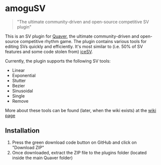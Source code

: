 # amoguSV
> "The ultimate community-driven and open-source competitive SV plugin"

This is an SV plugin for [Quaver](https://github.com/Quaver), the ultimate community-driven and open-source competitive
rhythm game. The plugin contains various tools for editing SVs quickly and efficiently.
It's most similar to (i.e. 50% of SV features and some code stolen from) [iceSV](https://github.com/IceDynamix/iceSV).

Currently, the plugin supports the following SV tools:
* Linear
* Exponential
* Stutter
* Bezier
* Sinusoidal
* Single
* Remove

More about these tools can be found (later, when the wiki exists) at the [wiki page](https://github.com/kloi34/amoguSV/wiki)
## Installation
1. Press the green download code button on GitHub and click on "Download ZIP"
2. Once downloaded, extract the ZIP file to the plugins folder (located inside the main Quaver folder)
